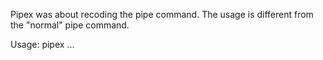 Pipex was about recoding the pipe command. The usage is different from the "normal" pipe command.

Usage: pipex <infile> <command1> ... <commandn> <outfile>
